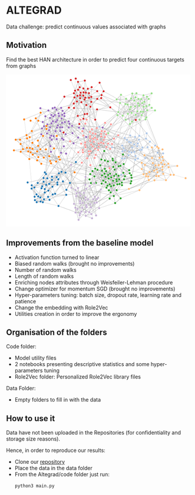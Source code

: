 # ALTEGRAD
Data challenge: predict continuous values associated with graphs

## Motivation
Find the best HAN architecture in order to predict four continuous targets from graphs

![Graph_pic](./img/graph.png)


## Improvements from the baseline model
- Activation function turned to linear
- Biased random walks (brought no improvements)
- Number of random walks
- Length of random walks
- Enriching nodes attributes through Weisfeiler-Lehman procedure
- Change optimizer for momentum SGD (brought no improvements)
- Hyper-parameters tuning: batch size, dropout rate, learning rate and patience
- Change the embedding with Role2Vec
- Utilities creation in order to improve the ergonomy

## Organisation of the folders
Code folder:
  - Model utility files
  - 2 notebooks presenting descriptive statistics and some hyper-parameters tuning
  - Role2Vec folder: Personalized Role2Vec library files

Data Folder:
  - Empty folders to fill in with the data

## How to use it
Data have not been uploaded in the Repositories (for confidentiality and storage size reasons).

Hence, in order to reproduce our results:
- Clone our [repository](https://github.com/AliceGuichenez/ALTEGRAD)
- Place the data in the data folder
- From the Altegrad/code folder just run:
  ```python
  python3 main.py
  ```
